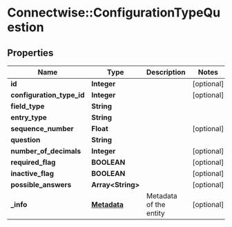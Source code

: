 # Connectwise::ConfigurationTypeQuestion

## Properties
Name | Type | Description | Notes
------------ | ------------- | ------------- | -------------
**id** | **Integer** |  | [optional] 
**configuration_type_id** | **Integer** |  | [optional] 
**field_type** | **String** |  | 
**entry_type** | **String** |  | 
**sequence_number** | **Float** |  | [optional] 
**question** | **String** |  | 
**number_of_decimals** | **Integer** |  | [optional] 
**required_flag** | **BOOLEAN** |  | [optional] 
**inactive_flag** | **BOOLEAN** |  | [optional] 
**possible_answers** | **Array&lt;String&gt;** |  | [optional] 
**_info** | [**Metadata**](Metadata.md) | Metadata of the entity | [optional] 



